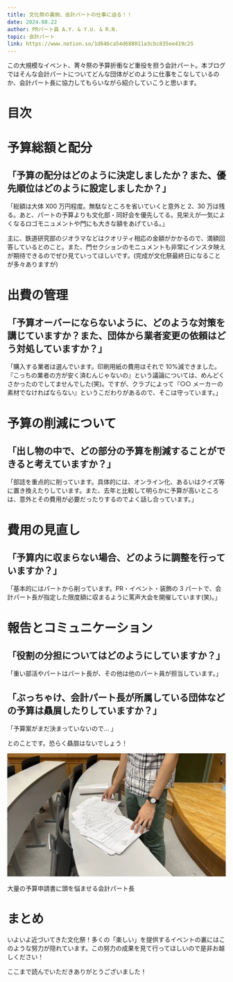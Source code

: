 ```yaml
---
title: 文化祭の裏側、会計パートの仕事に迫る！！
date: 2024.08.22
author: PRパート員 A.Y. & Y.U. & R.N.
topic: 会計パート
link: https://www.notion.so/1d646ca54d688011a3cbc835ee419c25
---
```


この大規模なイベント、菁々祭の予算折衝など重役を担う会計パート。本ブログではそんな会計パートについてどんな団体がどのように仕事をこなしているのか、会計パート長に協力してもらいながら紹介していこうと思います。

# 目次

# 予算総額と配分

## 「予算の配分はどのように決定しましたか？また、優先順位はどのように設定しましたか？」

「総額は大体 X00 万円程度。無駄なところを省いていくと意外と 2、30 万は残る。あと、パートの予算よりも文化部・同好会を優先してる。見栄えが一気によくなるロゴモニュメントや門にも大きな額をあげている。」

主に、鉄道研究部のジオラマなどはクオリティ相応の金額がかかるので、満額回答しているとのこと。また、門セクションのモニュメントも非常にインスタ映えが期待できるのでぜひ見ていってほしいです。(完成が文化祭最終日になることが多々ありますが)

# 出費の管理

## 「予算オーバーにならないように、どのような対策を講じていますか？また、団体から業者変更の依頼はどう対処していますか？」

「購入する業者は選んでいます。印刷用紙の費用はそれで 10%減できました。『こっちの業者の方が安く済むんじゃないの』という議論については、めんどくさかったのでしてませんでした(笑)。ですが、クラブによって『○○ メーカーの素材でなければならない』というこだわりがあるので、そこは守っています。」

# 予算の削減について

## 「出し物の中で、どの部分の予算を削減することができると考えていますか？」

「部誌を重点的に削っています。具体的には、オンライン化、あるいはクイズ等に置き換えたりしています。また、去年と比較して明らかに予算が高いところは、意外とその費用が必要だったりするのでよく話し合っています。」

# 費用の見直し

## 「予算内に収まらない場合、どのように調整を行っていますか？」

「基本的にはパートから削っています。PR・イベント・装飾の 3 パートで、会計パート長が指定した限度額に収まるように罵声大会を開催しています(笑)。」

# 報告とコミュニケーション

## 「役割の分担についてはどのようにしていますか？」

「重い部活やパートはパート長が、その他は他のパート員が担当しています。」

## 「ぶっちゃけ、会計パート長が所属している団体などの予算は贔屓したりしていますか？」

「予算案がまだ決まっていないので… 」

とのことです。恐らく贔屓はないでしょう！

![大量の予算申請書に頭を悩ませる会計パート長](image.png)

大量の予算申請書に頭を悩ませる会計パート長

# まとめ

いよいよ近づいてきた文化祭！多くの「楽しい」を提供するイベントの裏にはこのような努力が隠れています。この努力の成果を見て行ってほしいので是非お越しください！

ここまで読んでいただきありがとうございました！
